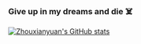 ###  Give up in my dreams and die ☠️

<!--
**zhouxianyuan/zhouxianyuan** is a ✨ _special_ ✨ repository because its `README.md` (this file) appears on your GitHub profile.

Here are some ideas to get you started:

- 🔭 I’m currently working on ...
- 🌱 I’m currently learning ...
- 👯 I’m looking to collaborate on ...
- 🤔 I’m looking for help with ...
- 💬 Ask me about ...
- 📫 How to reach me: ...
- 😄 Pronouns: ...
- ⚡ Fun fact: ...
-->



[![Zhouxianyuan's GitHub stats](https://github-readme-stats.vercel.app/api?username=zhouxianyuan&show_icons=true&theme=radical)](https://github.com/anuraghazra/github-readme-stats)

<!--
[![Top Langs](https://github-readme-stats.vercel.app/api/top-langs/?username=zhouxianyuan&layout=compact)](https://github.com/anuraghazra/github-readme-stats)
-->
